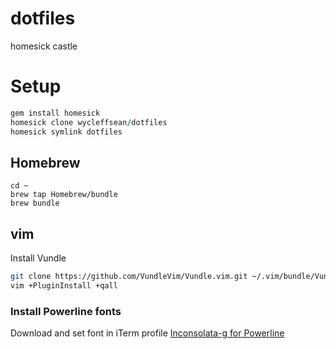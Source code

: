 # dotfiles
homesick castle

# Setup

```ruby
gem install homesick
homesick clone wycleffsean/dotfiles
homesick symlink dotfiles
```

## Homebrew

```
cd ~
brew tap Homebrew/bundle
brew bundle
```

## vim
Install Vundle
```sh
git clone https://github.com/VundleVim/Vundle.vim.git ~/.vim/bundle/Vundle.vim
vim +PluginInstall +qall
```

### Install Powerline fonts
Download and set font in iTerm profile
[Inconsolata-g for Powerline](https://github.com/powerline/fonts/raw/master/Inconsolata-g/Inconsolata-g%20for%20Powerline.otf)
